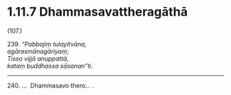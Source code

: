 

# 1.11.7 Dhammasavattheragāthā




(107.)

239\. _“Pabbajiṃ tulayitvāna,_  
_agārasmānagāriyaṃ;_  
_Tisso vijjā anuppattā,_  
_kataṃ buddhassa sāsanan”ti._  


---

240\. …  Dhammasavo thero… .





